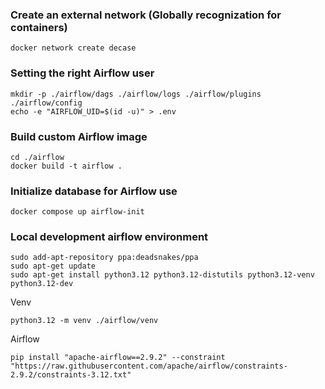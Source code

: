 ### Create an external network (Globally recognization for containers)
```
docker network create decase
```

### Setting the right Airflow user
```
mkdir -p ./airflow/dags ./airflow/logs ./airflow/plugins ./airflow/config
echo -e "AIRFLOW_UID=$(id -u)" > .env
```

### Build custom Airflow image
```
cd ./airflow
docker build -t airflow .
```

### Initialize database for Airflow use
```
docker compose up airflow-init
```

### Local development airflow environment
```
sudo add-apt-repository ppa:deadsnakes/ppa
sudo apt-get update
sudo apt-get install python3.12 python3.12-distutils python3.12-venv python3.12-dev
```
Venv
```
python3.12 -m venv ./airflow/venv
```
Airflow 
```
pip install "apache-airflow==2.9.2" --constraint "https://raw.githubusercontent.com/apache/airflow/constraints-2.9.2/constraints-3.12.txt"
```